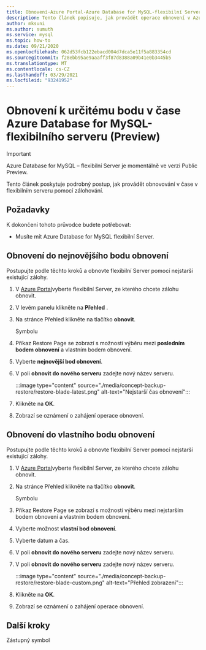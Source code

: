 ```yaml
---
title: Obnovení-Azure Portal-Azure Database for MySQL-flexibilní Server
description: Tento článek popisuje, jak provádět operace obnovení v Azure Database for MySQL prostřednictvím Azure Portal.
author: mksuni
ms.author: sumuth
ms.service: mysql
ms.topic: how-to
ms.date: 09/21/2020
ms.openlocfilehash: 062d53fcb122ebacd004d7dca5e11f5a883354cd
ms.sourcegitcommit: f28ebb95ae9aaaff3f87d8388a09b41e0b3445b5
ms.translationtype: MT
ms.contentlocale: cs-CZ
ms.lasthandoff: 03/29/2021
ms.locfileid: "93241952"
---
```

# <a name="point-in-time-restore-of-a-azure-database-for-mysql---flexible-server-preview"></a>Obnovení k určitému bodu v čase Azure Database for MySQL-flexibilního serveru (Preview)


> [!IMPORTANT]
> Azure Database for MySQL – flexibilní Server je momentálně ve verzi Public Preview.

Tento článek poskytuje podrobný postup, jak provádět obnovování v čase v flexibilním serveru pomocí zálohování.

## <a name="prerequisites"></a>Požadavky

K dokončení tohoto průvodce budete potřebovat:

-   Musíte mít Azure Database for MySQL flexibilní Server.

## <a name="restore-to-the-latest-restore-point"></a>Obnovení do nejnovějšího bodu obnovení

Postupujte podle těchto kroků a obnovte flexibilní Server pomocí nejstarší existující zálohy.

1.  V [Azure Portal](https://portal.azure.com/)vyberte flexibilní Server, ze kterého chcete zálohu obnovit.

2.  V levém panelu klikněte na **Přehled** .

3.  Na stránce Přehled klikněte na tlačítko **obnovit**.

    Symbolu

4.  Příkaz Restore Page se zobrazí s možností výběru mezi **posledním bodem obnovení** a vlastním bodem obnovení.

5.  Vyberte **nejnovější bod obnovení**.


6.  V poli **obnovit do nového serveru** zadejte nový název serveru.

    :::image type="content" source="./media/concept-backup-restore/restore-blade-latest.png" alt-text="Nejstarší čas obnovení":::

8.  Klikněte na **OK**.

9.  Zobrazí se oznámení o zahájení operace obnovení.

## <a name="restoring-to-a-custom-restore-point"></a>Obnovení do vlastního bodu obnovení

Postupujte podle těchto kroků a obnovte flexibilní Server pomocí nejstarší existující zálohy.

1.  V [Azure Portal](https://portal.azure.com/)vyberte flexibilní Server, ze kterého chcete zálohu obnovit.

2.  Na stránce Přehled klikněte na tlačítko **obnovit**.

    Symbolu

3.  Příkaz Restore Page se zobrazí s možností výběru mezi nejstarším bodem obnovení a vlastním bodem obnovení.

4.  Vyberte možnost **vlastní bod obnovení**.

5.  Vyberte datum a čas.

6.  V poli **obnovit do nového serveru** zadejte nový název serveru.

6.  V poli **obnovit do nového serveru** zadejte nový název serveru. 
   
    :::image type="content" source="./media/concept-backup-restore/restore-blade-custom.png" alt-text="Přehled zobrazení":::
 
7.  Klikněte na **OK**.

8.  Zobrazí se oznámení o zahájení operace obnovení.

## <a name="next-steps"></a>Další kroky

Zástupný symbol
